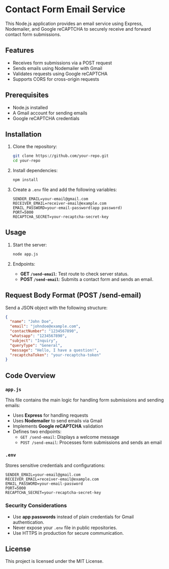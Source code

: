 # Contact Form Email Service

This Node.js application provides an email service using Express, Nodemailer, and Google reCAPTCHA to securely receive and forward contact form submissions.

## Features
- Receives form submissions via a POST request
- Sends emails using Nodemailer with Gmail
- Validates requests using Google reCAPTCHA
- Supports CORS for cross-origin requests

## Prerequisites
- Node.js installed
- A Gmail account for sending emails
- Google reCAPTCHA credentials

## Installation
1. Clone the repository:
   ```sh
   git clone https://github.com/your-repo.git
   cd your-repo
   ```

2. Install dependencies:
   ```sh
   npm install
   ```

3. Create a `.env` file and add the following variables:
   ```env
   SENDER_EMAIL=your-email@gmail.com
   RECEIVER_EMAIL=receiver-email@example.com
   EMAIL_PASSWORD=your-email-password(app password)
   PORT=5000
   RECAPTCHA_SECRET=your-recaptcha-secret-key
   ```

## Usage
1. Start the server:
   ```sh
   node app.js
   ```

2. Endpoints:
   - **GET `/send-email`**: Test route to check server status.
   - **POST `/send-email`**: Submits a contact form and sends an email.

## Request Body Format (POST /send-email)
Send a JSON object with the following structure:
```json
{
  "name": "John Doe",
  "email": "johndoe@example.com",
  "contactNumber": "1234567890",
  "whatsapp": "1234567890",
  "subject": "Inquiry",
  "queryType": "General",
  "message": "Hello, I have a question!",
  "recaptchaToken": "your-recaptcha-token"
}
```

## Code Overview

### `app.js`
This file contains the main logic for handling form submissions and sending emails:
- Uses **Express** for handling requests
- Uses **Nodemailer** to send emails via Gmail
- Implements **Google reCAPTCHA** validation
- Defines two endpoints:
  - `GET /send-email`: Displays a welcome message
  - `POST /send-email`: Processes form submissions and sends an email

### `.env`
Stores sensitive credentials and configurations:
```env
SENDER_EMAIL=your-email@gmail.com
RECEIVER_EMAIL=receiver-email@example.com
EMAIL_PASSWORD=your-email-password
PORT=5000
RECAPTCHA_SECRET=your-recaptcha-secret-key
```

### Security Considerations
- Use **app passwords** instead of plain credentials for Gmail authentication.
- Never expose your `.env` file in public repositories.
- Use HTTPS in production for secure communication.

## License
This project is licensed under the MIT License.
